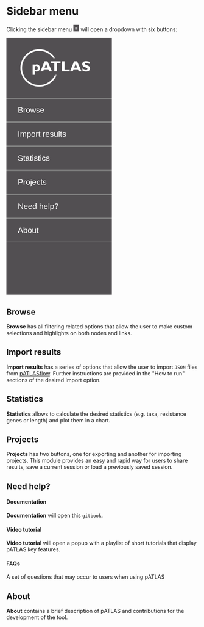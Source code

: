 # Sidebar menu

Clicking the sidebar menu <img width="15" src="gitbook/images/sidebarmenu.png" alt="sidebarmenu"/>
will open a dropdown with six buttons:

<img src="gitbook/images/sidebar.png" alt="sidebar"/>

## Browse

**Browse** has all filtering related options that allow the user to
make custom selections and highlights on both nodes and links.

## Import results

**Import results** has a series of options that allow the user to
import `JSON` files from [pATLASflow](https://github.com/tiagofilipe12/pATLASflow).
Further instructions are provided in the "How to run" sections of the
desired Import option.

## Statistics

**Statistics** allows to calculate the desired statistics (e.g.
taxa, resistance genes or length) and plot them in a chart.

## Projects

**Projects** has two buttons, one for exporting and another for importing
projects. This module provides an easy and rapid way for users to share
results, save a current session or load a previously saved session.

## Need help?

#### Documentation

**Documentation** will open this `gitbook`.

#### Video tutorial

**Video tutorial**  will open a popup with a playlist of short tutorials
that display pATLAS key features.

#### FAQs

A set of questions that may occur to users when using pATLAS

## About

**About** contains a brief description of pATLAS and contributions for
the development of the tool.
